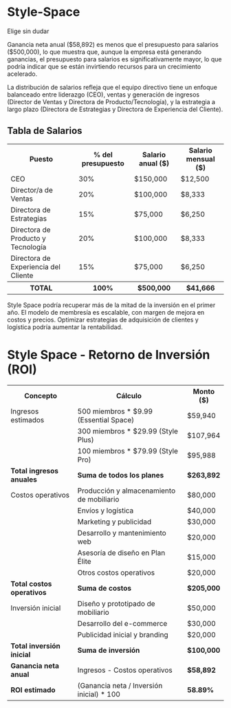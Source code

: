 # Style-Space
Elige sin dudar
<!DOCTYPE html>
<html lang="es">
<head>
    <meta charset="UTF-8">
    <meta name="viewport" content="width=device-width, initial-scale=1.0">
Ganancia neta anual ($58,892) es menos que el presupuesto para salarios ($500,000), lo que muestra que, aunque la empresa está generando ganancias, el presupuesto para salarios es significativamente mayor, lo que podría indicar que se están invirtiendo recursos para un crecimiento acelerado.

La distribución de salarios refleja que el equipo directivo tiene un enfoque balanceado entre liderazgo (CEO), ventas y generación de ingresos (Director de Ventas y Directora de Producto/Tecnología), y la estrategia a largo plazo (Directora de Estrategias y Directora de Experiencia del Cliente).
</head>
<body>
    <h2>Tabla de Salarios</h2>
    <table>
        <tr>
            <th>Puesto</th>
            <th>% del presupuesto</th>
            <th>Salario anual ($)</th>
            <th>Salario mensual ($)</th>
        </tr>
        <tr>
            <td>CEO</td>
            <td>30%</td>
            <td>$150,000</td>
            <td>$12,500</td>
        </tr>
        <tr>
            <td>Director/a de Ventas</td>
            <td>20%</td>
            <td>$100,000</td>
            <td>$8,333</td>
        </tr>
        <tr>
            <td>Directora de Estrategias</td>
            <td>15%</td>
            <td>$75,000</td>
            <td>$6,250</td>
        </tr>
        <tr>
            <td>Directora de Producto y Tecnología</td>
            <td>20%</td>
            <td>$100,000</td>
            <td>$8,333</td>
        </tr>
        <tr>
            <td>Directora de Experiencia del Cliente</td>
            <td>15%</td>
            <td>$75,000</td>
            <td>$6,250</td>
        </tr>
        <tr>
            <th>TOTAL</th>
            <th>100%</th>
            <th>$500,000</th>
            <th>$41,666</th>
        </tr>
    </table>
</body>
</html>
<!DOCTYPE html>
<html lang="es">
<head>
    <meta charset="UTF-8">
    <meta name="viewport" content="width=device-width, initial-scale=1.0">
    <!DOCTYPE html>
<html lang="es">
<head>
    <meta charset="UTF-8">
    <meta name="viewport" content="width=device-width, initial-scale=1.0">

<!DOCTYPE html>
<html lang="es">
<head>
    <meta charset="UTF-8">
    <meta name="viewport" content="width=device-width, initial-scale=1.0">
           Style Space podría recuperar más de la mitad de la inversión en el primer año.
El modelo de membresía es escalable, con margen de mejora en costos y precios.
Optimizar estrategias de adquisición de clientes y logística podría aumentar la rentabilidad.
    
</head>
<body>
    <h1>Style Space - Retorno de Inversión (ROI)</h1> 
    <table>
        <tr>
            <th>Concepto</th>
            <th>Cálculo</th>
            <th>Monto ($)</th>
        </tr>
        <tr><td>Ingresos estimados</td><td>500 miembros * $9.99 (Essential Space)</td><td>$59,940</td></tr>
        <tr><td></td><td>300 miembros * $29.99 (Style Plus)</td><td>$107,964</td></tr>
        <tr><td></td><td>100 miembros * $79.99 (Style Pro)</td><td>$95,988</td></tr>
        <tr><td><strong>Total ingresos anuales</strong></td><td><strong>Suma de todos los planes</strong></td><td><strong>$263,892</strong></td></tr>        
        <tr><td>Costos operativos</td><td>Producción y almacenamiento de mobiliario</td><td>$80,000</td></tr>
        <tr><td></td><td>Envíos y logística</td><td>$40,000</td></tr>
        <tr><td></td><td>Marketing y publicidad</td><td>$30,000</td></tr>
        <tr><td></td><td>Desarrollo y mantenimiento web</td><td>$20,000</td></tr>
        <tr><td></td><td>Asesoría de diseño en Plan Élite</td><td>$15,000</td></tr>
        <tr><td></td><td>Otros costos operativos</td><td>$20,000</td></tr>
        <tr><td><strong>Total costos operativos</strong></td><td><strong>Suma de costos</strong></td><td><strong>$205,000</strong></td></tr>    
        <tr><td>Inversión inicial</td><td>Diseño y prototipado de mobiliario</td><td>$50,000</td></tr>
        <tr><td></td><td>Desarrollo del e-commerce</td><td>$30,000</td></tr>
        <tr><td></td><td>Publicidad inicial y branding</td><td>$20,000</td></tr>
        <tr><td><strong>Total inversión inicial</strong></td><td><strong>Suma de inversión</strong></td><td><strong>$100,000</strong></td></tr>   
        <tr><td><strong>Ganancia neta anual</strong></td><td>Ingresos - Costos operativos</td><td><strong>$58,892</strong></td></tr>
        <tr><td><strong>ROI estimado</strong></td><td>(Ganancia neta / Inversión inicial) * 100</td><td><strong>58.89%</strong></td></tr>
    </table>
</body>
</html>
